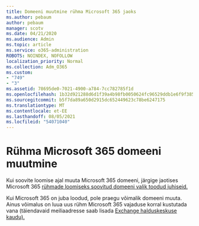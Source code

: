 ```yaml
---
title: Domeeni muutmine rühma Microsoft 365 jaoks
ms.author: pebaum
author: pebaum
manager: scotv
ms.date: 04/21/2020
ms.audience: Admin
ms.topic: article
ms.service: o365-administration
ROBOTS: NOINDEX, NOFOLLOW
localization_priority: Normal
ms.collection: Adm_O365
ms.custom:
- "749"
- "3"
ms.assetid: 78695de0-7021-4900-a784-7cc782785f1d
ms.openlocfilehash: 1b32d921288d6d1f39a4b98fb0050624fc96529ddb1e6f9f385687187c729ae6
ms.sourcegitcommit: b5f7da89a650d2915dc652449623c78be6247175
ms.translationtype: MT
ms.contentlocale: et-EE
ms.lasthandoff: 08/05/2021
ms.locfileid: "54071040"
---
```

# <a name="change-the-domain-for-microsoft-365-group"></a>Rühma Microsoft 365 domeeni muutmine

Kui soovite loomise ajal muuta Microsoft 365 domeeni, järgige jaotises Microsoft 365 [rühmade loomiseks soovitud domeeni valik toodud juhiseid.](https://docs.microsoft.com/microsoft-365/admin/create-groups/choose-domain-to-create-groups)
  
Kui Microsoft 365 on juba loodud, pole praegu võimalik domeeni muuta. Ainus võimalus on luua uus rühm Microsoft 365 vajaduse korral kustutada vana (täiendavaid meiliaadresse saab lisada [Exchange halduskeskuse kaudu).](https://outlook.office365.com/ecp.aspx)